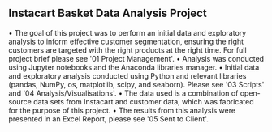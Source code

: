 ## Instacart Basket Data Analysis Project

• The goal of this project was to perform an initial data and exploratory analysis to inform effective customer segmentation, ensuring the right customers are targeted with the right products at the right time. For full project brief please see '01 Project Management'.
• Analysis was conducted using Jupyter notebooks and the Anaconda libraries manager.
• Initial data and exploratory analysis conducted using Python and relevant libraries (pandas, NumPy, os, matplotlib, scipy, and seaborn). Please see '03 Scripts' and '04 Analysis/Visualisations'.
• The data used is a combination of open-source data sets from Instacart and customer data, which was fabricated for the purpose of this project.
• The results from this analysis were presented in an Excel Report, please see '05 Sent to Client'.

